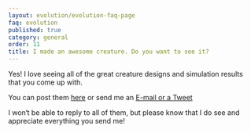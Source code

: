```yaml
---
layout: evolution/evolution-faq-page
faq: evolution
published: true
category: general
order: 11
title: I made an awesome creature. Do you want to see it?
---
```


Yes! I love seeing all of the great creature designs and simulation results that you come up with. 

You can post them [here](http://keiwan.itch.io/evolution/community)
or send me an [E-mail or a Tweet](http://www.keiwando.com/contact)

I won‘t be able to reply to all of them, but please know that I do see and appreciate everything you send me!